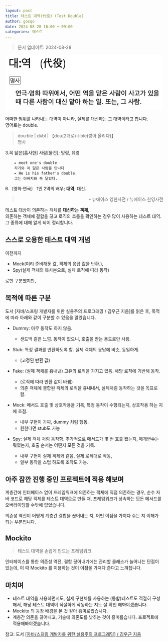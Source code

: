 ```yaml
---
layout: post
title: 테스트 대역(代役) (Test Double)
author: gosqo
date: 2024-08-28 16:00 + 09:00
categories: 테스트
---
```


> 문서 업데이트: 2024-08-28

![대역의 정의 [뉴에이스 국어사전]](/assets/img/2024-08-28-테스트-대역-test-double/대역-정의.png)

어떠한 범위를 나타내는 대역이 아니라, 실제를 대신하는 그 대역이라고 합니다.   
영어로는 double.

> dou·ble | dʌ́bl | 【dou(2개로)＋ble(쌓아 올리다)】   
명사
> 
3.꼭 닮은[흡사한] 사람[물건]; 망령, 유령   
>
        ▸ meet one's double   
        자기와 꼭 닮은 사람을 만나다   
        ▸ He is his father's double.   
        그는 아버지와 꼭 닮았다.   
> 
6.〔영화·연극〕 1인 2역의 배우; **대역**; 대신.
> <div dir=rtl>뉴에이스 영한사전 / 뉴에이스 한영사전 - </div>

테스트 대상이 의존하는 객체를 **대신하는 객체**,   
의존하는 객체에 결합을 끊고 로직의 흐름을 확인하는 경우 많이 사용하는 테스트 대역.   
그 종류에 대해 알게 되어 정리합니다.

## 스스로 오용한 테스트 대역 개념

이전까지 
* Mock(미리 준비해둔 값, 객체의 응답 값을 반환.), 
* Spy(실제 객체의 복사본으로, 실제 로직에 따라 동작) 

로만 구분했지만, 

## 목적에 따른 구분

도서 [자바/스프링 개발자를 위한 실용주의 프로그래밍 / 김우근 지음]를 읽은 후, 목적에 따라 아래와 같이 구분할 수 있음을 알았습니다.

* Dummy: 아무 동작도 하지 않음.
    - 샌드백 같은 느낌. 동작이 없으니, 호출을 받는 용도로만 사용.

* Stub: 특정 결과를 반환하도록 함. 실제 객체의 응답에 비슷, 동일하게.
    - (고정된 반환 값)

* Fake: (실제 객체를 흉내낸) 고유의 로직을 가지고 있음. 해당 로직에 기반해 동작. 
    - (로직에 따라 반환 값이 바뀜)
    - 의존 객체에 결합된 객체의 로직을 흉내내서, 실제처럼 동작하는 것을 목표로 함.
    
* Mock: 메서드 호출 및 상호작용을 기록, 특정 동작이 수행되는지, 상호작용 하는 지에 초점. 
    - 내부 구현이 가짜, dummy 처럼 행동. 
    - 원한다면 stub도 가능

* Spy: 실제 객체 처럼 동작함. 추가적으로 메서드가 몇 번 호출 됐는지, 매개변수는 뭐였는지, 호출 순서는 어떤지 모든 것을 기록. 
    - 내부 구현이 실제 객체와 같음, 실제 로직대로 작동, 
    - 일부 동작을 스텁 하도록 조작도 가능.

## 아주 잠깐 진행 중인 프로젝트에 적용 해보며

계층간에 인터페이스 없이 프레임워크에 의존하는 객체에 직접 의존하는 경우, 순수 자바 코드로 해당 객체를 테스트 대역으로 만들 때, 프레임워크가 상속하는 모든 메서드를 오버라이딩할 수밖에 없었습니다.

의존성 역전이 어떻게 계층간 결합을 끊어내는 지, 어떤 이점을 가져다 주는 지 이해가 되는 부분입니다.

## Mockito

> 테스트 대역을 손쉽게 만드는 프레임워크.

인터페이스를 통한 의존성 역전, 결합 끊어내기에는 관리할 클래스가 늘어나는 단점이 있는데, 이 때 Mockito 를 이용하는 것이 이점을 가져다 준다고 느껴집니다.

## 마치며

* 테스트 대역을 사용하면서도, 실제 구현체를 사용하는 (통합)테스트도 적절히 구성해서, 해당 테스트 대역이 적절하게 작동하는 지도 잘 확인 해봐야겠습니다.   
* Mockito 의 등장 배경을 본 것 같아 흥미로웠습니다.   
* 계층간 의존을 끊어내고, 기술에 의존도를 낮추는 것이 흥미롭습니다. 프로젝트에 적용해봐야겠습니다.

참고: 도서 [[자바/스프링 개발자를 위한 실용주의 프로그래밍] / 김우근 지음](https://product.kyobobook.co.kr/detail/S000213447953)

